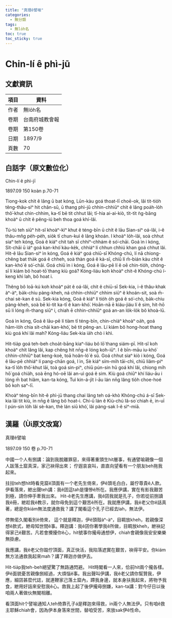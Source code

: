 ```yaml
---
title: "真理ê譬喻"
categories:
  - 無分類
tags:
  - 無lo̍h名
toc: true
toc_sticky: true
---
```


# Chin-lí ê phì-jū

## 文獻資訊

| 項目 | 資料 |
|---|---|
| 作者 | 無lo̍h名 |
| 卷期 | 台南府城教會報 |
| 卷期 | 第150卷 |
| 日期 | 1897/9 |
| 頁數 | 70 |

## 白話字（原文數位化）

Chin-lí ê phì-jī

1897.09 150 koàn p.70-71

Tiong-kok chi̍t ê lâng ū bat kóng, Lūn-kàu goá thoat-lī choē-ok, lâi tit-tio̍h têng-thâu-siⁿ hit chân-sū, ū thang phì-jū chhin-chhiūⁿ chi̍t ê lâng poa̍h-lo̍h thô͘-khut chin-chhim, ka-tī bē tit chhut lâi; tī-hia ai-ai-kiò, ti̍t-ti̍t ǹg-bāng khoàⁿ ū chi̍t ê pêng-iú beh thoa goá khí-lâi.

Tú-tú teh siūⁿ hit-sî khoàⁿ-kìⁿ khut ê téng-bīn ū chi̍t ê lāu Sian-siⁿ oá-lâi, i-ê thâu-mn̂g pe̍h-pe̍h, sio̍k tī chun-kuì ê lâng khoán. I khoàⁿ lo̍h-lâi, soà chhut siaⁿ teh kóng, Goá ê kiáⁿ chit tah sī chhiⁿ-chhám ê só͘-chāi. Goá ìn i kóng, Si̍t-chāi ū iáⁿ goá kan-khó͘ kàu-ke̍k, chhiáⁿ lí chhun chhiú khan goá chhut lâi. Hit-ê lāu Sian-siⁿ ìn kóng, Goá ê kiáⁿ goá chiū-sī Khóng-chú, lí nā chiong-chêng bat tha̍k goá ê chheh, soà thàn goá ê kà-sī, chiū lí m̄-bián kàu chit ê kan-khó͘ ê só͘-chāi. Goá chiū ìn i kóng, Goá ê lāu-pē lí ê oē chin-tio̍h, chóng-sī lí kiám bô hoat-tō͘ thang kiù goá? Kóng-liáu koh khoàⁿ chit-ê Khóng-chú í-keng khì lah, bô hoat i.

Thêng bô loā-kú koh khoàⁿ pa̍t ê oá-lâi, chit ê chiū-sī Sek-kia, i-ê thâu-khak àⁿ-àⁿ, ba̍k-chiu pàng-kheh, ná chhin-chhiūⁿ chhim siūⁿ ê khoán-sit, soà m̄-chai sè-kan ê sū. Sek-kia kóng, Goá ê kiáⁿ lí tio̍h o̍h goá ê só͘-chò, ba̍k-chiu pàng-kheh, soà bē kì-tit ka-tī ê kan-khó͘. Hoān-nā ē kiáu-jiáu lí ê sim, hit-hō sū lí lóng m̄-thang siūⁿ i, chiah ē chhin-chhiūⁿ goá an-an lo̍k-lo̍k bô khoà-lū.

Goá ìn kóng, Goá ê lāu-pē lí tiàm tī téng-bīn, chin-chiàⁿ khoàⁿ oa̍h, goá hām-lo̍h chia si̍t-chāi kan-khó͘, bē tit pêng-an. Lí kiám bô hong-hoat thang kiù goá khí lâi mah? Kóng-liáu Sek-kia ia̍h chò i khì.

Hit-tia̍p goá teh-beh choa̍t-bāng kiaⁿ-liáu bô lō͘ thang siám-pī. Hit-sî koh khoàⁿ chi̍t lâng lâi, kap chêng hit nn̄g-ê lóng koh-iūⁿ. I ê bīn-māu iu-khó͘ chhin-chhiūⁿ bat keng-koè, toā hoân-ló͘ ê sū. Goá chhut siaⁿ kiò i kóng, Goá ê lāu-pē chhiáⁿ lí pang-chān goá, I ìn, Sè kiáⁿ sím-mi̍h tāi-chì, chiū liâm-piⁿ ka-tī lo̍h thô͘-khut lāi, toà goá sin-piⁿ, chiū pún-sin hû goá khí lâi, chiong mi̍h hō͘ goá chia̍h, soà ēng hó-oē lâi an-uì goá ê sim. Kiù goá chiūⁿ khí liáu-āu i lóng m̄ bat hiâm, kan-ta kóng, Tuì kin-á-ji̍t í-āu lán nn̄g lâng tio̍h choe-hoé bô koh saⁿ-lī.

Khoàⁿ téng-bīn hit-ê phì-jū thang chai lâng teh oá-khò Khóng-chú á-sī Sek-kia lâi tit kiù, in nn̄g ê lâng bô hoat-i. Chí-ū lán ê Kiù-chú Iâ-so͘ chiah ē, in-uī I pún-sin lo̍h lâi sè-kan, thè lán siū khó͘, lâi pàng-sak I-ê sìⁿ-miā.

## 漢羅（Ùi原文改寫）

真理ê譬喻

1897.09 150 卷 p.70-71

中國一个人有捌講：論到我脫離罪惡，來得著重頭生hit層事，有通譬喻親像一個人跋落土窟真深，家己袂得出來； 佇遐哀哀叫，直直向望看有一个朋友beh拖我起來。

拄拄teh想hit時看見窟ê頂面有一个老先生倚來，伊ê頭毛白白，屬佇尊貴ê人款。伊看落來，紲出聲teh講：我ê囝這tah是悽慘ê所在。我應伊講，實在有影我艱苦到極，請你伸手牽我出來。 Hit-ê老先生應講，我ê囝我就是孔子，你若從前捌讀我ê冊，紲趁我ê教示，就你毋免到這个艱苦ê所在。我就應伊講，我ê老父你ê話真著，總是你kiám無法度通救我？講了閣看這个孔子已經去lah，無法伊。

停無偌久閣看別ê倚來， 這个就是釋迦，伊ê頭殼àⁿ-àⁿ，目睭放kheh，若親像深想ê款式，紲毋知世間ê事。釋迦講：我ê囝你著學我ê所做，目睭放kheh，紲袂記得家己ê艱苦。凡若會攪擾你ê心，hit號事你攏毋通想伊，chiah會親像我安安樂樂無掛慮。

我應講，我ê老父你踮佇頂面，真正快活，我陷落遮實在艱苦，袂得平安。你kiám無方法通救我起來mah？講了釋迦亦做伊去。

Hit-tia̍p我teh-beh絕望驚了無路通閃避。 Hit時閣看一人來，佮前hit兩个攏各樣。伊ê面貌憂苦親像捌經過，大煩惱ê事。我出聲叫伊講，我ê老父請你幫贊我，伊應，細囝甚麼代誌，就連鞭家己落土窟內，蹛我身邊，就本身扶我起來，將物予我食，紲用好話來安慰我ê心。救我上起了後伊攏毋捌嫌，kan-ta講：對今仔日以後咱兩人著做伙無閣相離。

看頂面hit个譬喻通知人teh倚靠孔子á是釋迦來得救，in兩个人無法伊。只有咱ê救主耶穌chiah會，因為伊本身落來世間，替咱受苦，來放sak伊ê性命。
